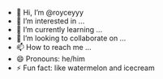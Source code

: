 - 👋 Hi, I’m @royceyyy
- 👀 I’m interested in ...
- 🌱 I’m currently learning ...
- 💞️ I’m looking to collaborate on ...
- 📫 How to reach me ...
- 😄 Pronouns: he/him
- ⚡ Fun fact: like watermelon and icecream
<!---
royceyyy/royceyyy is a ✨ special ✨ repository because its `README.md` (this file) appears on your GitHub profile.
You can click the Preview link to take a look at your changes.
--->
